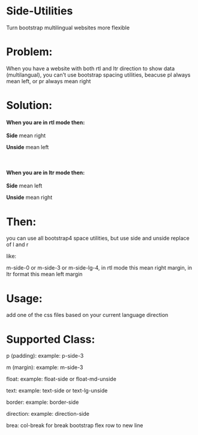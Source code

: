 # Side-Utilities
Turn bootstrap multilingual websites more flexible

<h1>Problem:</h1>
<p>When you have a website with both rtl and ltr direction to show data (multilangual), you can't use bootstrap spacing utilities, beacuse pl always mean left, or pr always mean right</p>
<h1>Solution:</h1>
<h4>When you are in <strong>rtl</strong> mode then:</h4>
  <p><strong>Side</strong> mean right</p>
  <p><strong>Unside</strong> mean left</p>
<br />
<h4>When you are in <strong>ltr</strong> mode then:</h4>
  <p><strong>Side</strong> mean left</p>
  <p><strong>Unside</strong> mean right</p>
  
  <h1>Then:</h1>
  <p>you can use all bootstrap4 space utilities, but use side and unside replace of l and r</p>
   <p>like:</p>
   <p>m-side-0 or m-side-3 or m-side-lg-4, in rtl mode this mean right margin, in ltr format this mean left margin</p>
   
   <h1>Usage:</h1>
   
   <p>add one of the css files based on your current language direction</p>
   
   <h1>Supported Class:</h1>
   <p>p (padding): example: p-side-3</p>
   <p>m (margin): example: m-side-3</p>
   <p>float: example: float-side or float-md-unside</p>
   <p>text: example: text-side or text-lg-unside</p>
   <p>border: example: border-side</p>
   <p>direction: example: direction-side</p>
   <p>brea: col-break for break bootstrap flex row to new line</p>
   
   
